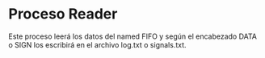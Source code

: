# Proceso Reader

Este proceso leerá los datos del named FIFO y según el encabezado DATA o SIGN los escribirá en el archivo log.txt o signals.txt.
